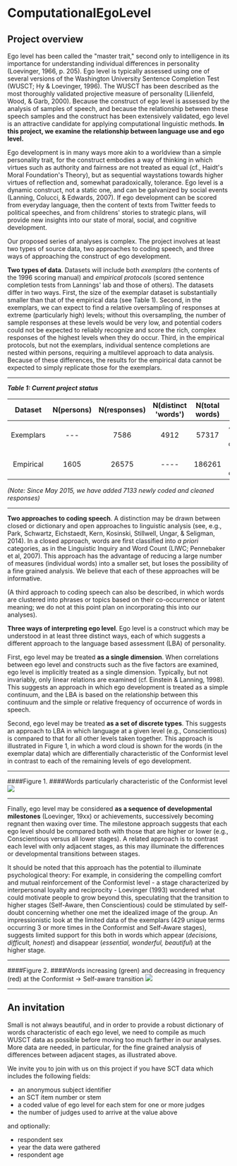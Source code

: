 # ComputationalEgoLevel

## Project overview

Ego level has been called the "master trait," second only to intelligence in its importance for understanding individual differences in personality (Loevinger, 1966, p. 205). Ego level is typically assessed using one of several versions of the Washington University Sentence Completion Test (WUSCT; Hy & Loevinger, 1996). The WUSCT has been described as the most thoroughly validated projective measure of personality (Lilienfeld, Wood, & Garb, 2000). Because the construct of ego level is assessed by the analysis of samples of speech, and because the relationship between these speech samples and the construct has been extensively validated, ego level is an attractive candidate for applying computational linguistic methods.  **In this project, we examine the relationship between language use and ego level.**

Ego development is in many ways more akin to a worldview than a simple personality trait, for the construct embodies a way of thinking in which virtues such as authority and fairness are not treated as equal (cf., Haidt's Moral Foundation's Theory), but as sequential waystations towards higher virtues of reflection and, somewhat paradoxically, tolerance.  Ego level is a dynamic construct, not a static one, and can be galvanized by social events (Lanning, Colucci, & Edwards, 2007). If ego development can be scored from everyday language, then the content of texts from Twitter feeds to political speeches, and from childrens' stories to strategic plans, will provide new insights into  our state of moral, social, and cognitive development. 

Our proposed series of analyses is complex. The project involves at least two types of source data, two approaches to coding speech, and three ways of approaching the construct of ego development. 

**Two types of data**. Datasets will include both *exemplars* (the contents of the 1996 scoring manual) and *empirical protocols* (scored sentence completion tests from Lannings' lab and those of others).  The datasets differ in two ways. First, the size of the exemplar dataset is substantially smaller than that of the empirical data (see Table 1).  Second, in the exemplars, we can expect to find a relative oversampling of responses at extreme (particularly high) levels; without this oversampling, the number of sample responses at these levels would be very low, and potential coders could not be expected to reliably recognize and score the rich, complex responses of the highest levels when they do occur.  Third, in the empirical protocols, but not the exemplars, individual sentence completions are nested within persons, requiring a multilevel approach to data analysis.  Because of these differences, the results for the empirical data cannot be expected to simply replicate those for the exemplars.

----------

***Table 1: Current project status***

|  Dataset  | N(persons) | N(responses) | N(distinct 'words') | N(total words) |       Status (7/15)       |
|:---------:|:----------:|:------------:|:-------------------:|:--------------:|:-------------------------:|
| Exemplars |        --- |         7586 |                4912 |          57317 | Analyses largely complete |
| Empirical |       1605 |        26575 |                ---- |         186261 | Data still being compiled |
 *(Note: Since May 2015, we have added 7133 newly coded and cleaned responses)*

----------
**Two approaches to coding speech**.  A distinction may be drawn between closed or dictionary and open approaches to linguistic analysis  (see, e.g., Park, Schwartz, Eichstaedt, Kern, Kosinski, Stillwell, Ungar, & Seligman, 2014). In a closed approach, words are first classified into *a priori* categories, as in the  Linguistic Inquiry and Word Count (LIWC; Pennebaker et al, 2007). This approach has the advantage of reducing a large number of measures (individual words) into a smaller set, but loses the possibility of a fine grained analysis.  We believe that each of these approaches will be informative.

(A third approach to coding speech can also be described, in which words are clustered into phrases or topics based on their co-occurrence or latent meaning; we do not at this point plan on incorporating this into our analyses).

**Three ways of interpreting ego level**.  Ego level is a construct which may be understood in at least three distinct ways, each of which suggests a different approach to the language based assessment (LBA) of personality.  

First, ego level may be treated **as a single dimension**. When correlations between ego level and constructs such as the five factors are examined, ego level is implicitly treated as a single dimension.  Typically, but not invariably, only linear relations are examined (cf. Einstein & Lanning, 1998).  This suggests an approach in which ego development is treated as a simple continuum,  and the LBA is based on the relationship between this continuum and the simple or relative frequency of occurrence of words in speech.  

Second, ego level may be treated **as a set of discrete types**.  This suggests an  approach to LBA in which language at a given level (e.g., Conscientious) is compared to that for all other levels taken together.  This approach is illustrated in Figure 1, in which a word cloud is shown for the words (in the exemplar data) which are differentially characteristic of the Conformist level in contrast to each of the remaining levels of ego development. 

----------

####Figure 1. 
####Words particularly characteristic of the Conformist level 
![](http://i.imgur.com/ZKgq13Z.png)

----------

Finally, ego level may be considered **as a sequence of developmental milestones** (Loevinger, 19xx) or achievements, successively becoming regnant then waxing over time. The milestone approach suggests that each ego level should be compared both with those that are higher or lower (e.g., Conscientious versus all lower stages). A related approach is to contrast each level with only adjacent stages, as this may illuminate the differences or developmental transitions between stages.  

It should be noted that this approach has the potential to illuminate psychological theory: For example, in considering the compelling comfort and mutual reinforcement of the Conformist level - a stage characterized by interpersonal loyalty and reciprocity - Loevinger (1993) wondered what could motivate people to grow beyond this, speculating that the transition to higher stages (Self-Aware, then Conscientious) could be stimulated by self-doubt concerning whether one met the idealized image of the group.  An impressionistic look at the limited data of the exemplars (429 unique terms occurring 3 or more times in the Conformist and Self-Aware stages), suggests limited support for this both in words which appear (*decisions, difficult, honest*) and disappear (*essential, wonderful, beautiful*) at the higher stage.


----------
####Figure 2. 
####Words increasing (green) and decreasing in frequency (red) at the Conformist -> Self-aware transition 
![](http://i.imgur.com/YE6AKw3.png)

----------

## An invitation

Small is not always beautiful, and in order to provide a robust dictionary of words characteristic of each ego level, we need to compile as much WUSCT data as possible before moving too much farther in our analyses. More data are needed, in particular, for the fine grained analysis of differences between adjacent stages, as illustrated above.

We invite you to join with us on this project if you have SCT data which includes the following fields:

* an anonymous subject identifier
* an SCT item number or stem
* a coded value of ego level for each stem for one or more judges
* the number of judges used to arrive at the value above

and optionally:

* respondent sex
* year the data were gathered
* respondent age
